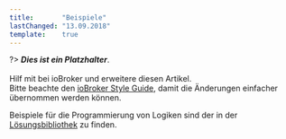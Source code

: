 ```yaml
---
title:       "Beispiele"
lastChanged: "13.09.2018"
template:    true
---
```



?> ***Dies ist ein Platzhalter***.
   <br><br>
   Hilf mit bei ioBroker und erweitere diesen Artikel.  
   Bitte beachte den [ioBroker Style Guide](https://www.iobroker.net/#de/documentation/community/styleguidedoc.md), 
   damit die Änderungen einfacher übernommen werden können.

Beispiele für die Programmierung von Logiken sind der in der
[Lösungsbibliothek](lib/README) zu finden.
